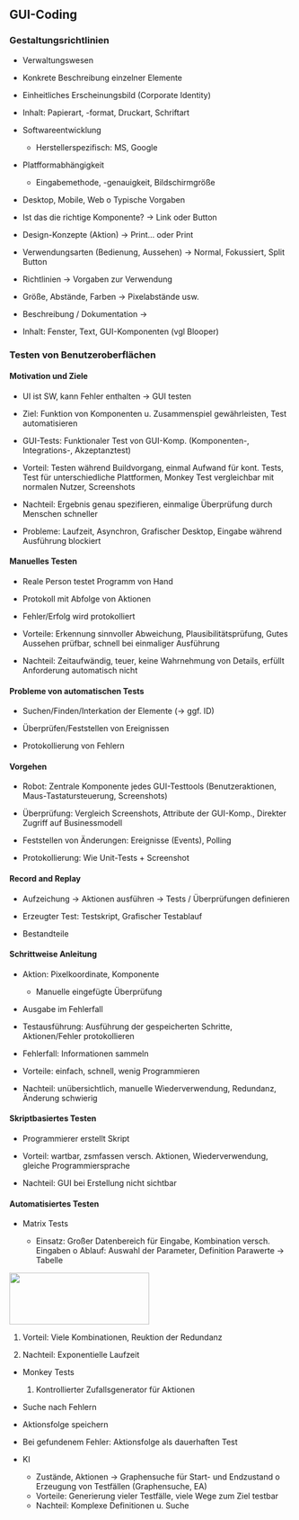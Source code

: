 ## GUI-Coding

### Gestaltungsrichtlinien

- Verwaltungswesen
- Konkrete Beschreibung einzelner Elemente

-  Einheitliches Erscheinungsbild (Corporate Identity)

-  Inhalt: Papierart, -format, Druckart, Schriftart

-   Softwareentwicklung

    -  Herstellerspezifisch: MS, Google

- Platfformabhängigkeit

  - Eingabemethode, -genauigkeit, Bildschirmgröße

-   Desktop, Mobile, Web o Typische Vorgaben

-   Ist das die richtige Komponente? -&gt; Link oder Button

-   Design-Konzepte (Aktion) -&gt; Print… oder Print

-   Verwendungsarten (Bedienung, Aussehen) -&gt; Normal, Fokussiert,
     Split Button

-   Richtlinien -&gt; Vorgaben zur Verwendung

-   Größe, Abstände, Farben -&gt; Pixelabstände usw.

-   Beschreibung / Dokumentation -&gt;

-   Inhalt: Fenster, Text, GUI-Komponenten (vgl Blooper)

### Testen von Benutzeroberflächen

#### Motivation und Ziele

-   UI ist SW, kann Fehler enthalten -&gt; GUI testen

-   Ziel: Funktion von Komponenten u. Zusammenspiel gewährleisten, Test
     automatisieren

-   GUI-Tests: Funktionaler Test von GUI-Komp. (Komponenten-,
     Integrations-, Akzeptanztest)

-   Vorteil: Testen während Buildvorgang, einmal Aufwand für kont.
     Tests, Test für unterschiedliche Plattformen, Monkey Test
     vergleichbar mit normalen Nutzer, Screenshots

-   Nachteil: Ergebnis genau spezifieren, einmalige Überprüfung durch
     Menschen schneller

-   Probleme: Laufzeit, Asynchron, Grafischer Desktop, Eingabe während
     Ausführung blockiert

#### Manuelles Testen

-   Reale Person testet Programm von Hand

-   Protokoll mit Abfolge von Aktionen

-   Fehler/Erfolg wird protokolliert

-   Vorteile: Erkennung sinnvoller Abweichung, Plausibilitätsprüfung,
     Gutes Aussehen prüfbar, schnell bei einmaliger Ausführung

-   Nachteil: Zeitaufwändig, teuer, keine Wahrnehmung von Details,
     erfüllt Anforderung automatisch nicht

#### Probleme von automatischen Tests

-   Suchen/Finden/Interkation der Elemente (-&gt; ggf. ID)

-   Überprüfen/Feststellen von Ereignissen

-   Protokollierung von Fehlern

#### Vorgehen

-   Robot: Zentrale Komponente jedes GUI-Testtools
     (Benutzeraktionen, Maus-Tastatursteuerung, Screenshots)

-   Überprüfung: Vergleich Screenshots, Attribute der GUI-Komp.,
     Direkter Zugriff auf Businessmodell

-   Feststellen von Änderungen: Ereignisse (Events), Polling

-   Protokollierung: Wie Unit-Tests + Screenshot

#### Record and Replay

-   Aufzeichung -&gt; Aktionen ausführen -&gt; Tests / Überprüfungen
     definieren

-   Erzeugter Test: Testskript, Grafischer Testablauf

-   Bestandteile

#### Schrittweise Anleitung

- Aktion: Pixelkoordinate, Komponente

  - Manuelle eingefügte Überprüfung

-  Ausgabe im Fehlerfall

-   Testausführung: Ausführung der gespeicherten Schritte,
     Aktionen/Fehler protokollieren

-   Fehlerfall: Informationen sammeln

-   Vorteile: einfach, schnell, wenig Programmieren

-   Nachteil: unübersichtlich, manuelle Wiederverwendung, Redundanz,
     Änderung schwierig

#### Skriptbasiertes Testen

-   Programmierer erstellt Skript

-   Vorteil: wartbar, zsmfassen versch. Aktionen, Wiederverwendung,
     gleiche Programmiersprache

-   Nachteil: GUI bei Erstellung nicht sichtbar

#### Automatisiertes Testen

- Matrix Tests

  - Einsatz: Großer Datenbereich für Eingabe, Kombination versch.
 Eingaben o Ablauf: Auswahl der Parameter, Definition Parawerte -&gt;
 Tabelle

<img src="./media/image11.jpeg" width="249" height="92" />

1.  Vorteil: Viele Kombinationen, Reuktion der Redundanz

1.  Nachteil: Exponentielle Laufzeit

-   Monkey Tests

    1.  Kontrollierter Zufallsgenerator für Aktionen

- Suche nach Fehlern

-  Aktionsfolge speichern

- Bei gefundenem Fehler: Aktionsfolge als dauerhaften Test

- KI
  - Zustände, Aktionen -&gt; Graphensuche für Start- und Endzustand o
    Erzeugung von Testfällen (Graphensuche, EA)
  - Vorteile: Generierung vieler Testfälle, viele Wege zum Ziel testbar
  - Nachteil: Komplexe Definitionen u. Suche
